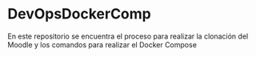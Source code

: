 # DevOpsDockerComp
En este repositorio se encuentra el proceso para realizar la clonación del Moodle y los comandos para realizar el Docker Compose
